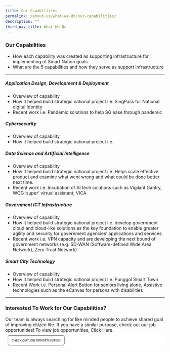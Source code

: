 ```yaml
---
title: Our Capabilities
permalink: /about-us/what-we-do/our-capabilities/
description: ""
third_nav_title: What We Do
---
```

### **Our Capabilities**
- How each capability was created as supporting infrastructure for implementing of Smart Nation goals.  
- What are the 5 capabilities and how they serve as support infrastructure

***

##### **Application Design, Development & Deployment**

- Overview of capability
- How it helped build strategic national project i.e. SingPass for National digital Identity
- Recent work i.e. Pandemic solutions to help SG ease through pandemic

##### **Cybersecurity**

- Overview of capability
- How it helped build strategic national project i.e. 

##### **Data Science and Artificial Intelligence**

- Overview of capability
- How it helped build strategic national project i.e. Helps scale effective product and examine what went wrong and what could be done better next time.
- Recent work i.e. Incubation of AI tech solutions such as Vigilant Gantry, WOG ‘super’ virtual assistant, VICA

##### **Government ICT Infrastructure**

- Overview of capability
- How it helped build strategic national project i.e. develop government cloud and cloud-like solutions as the key foundation to enable greater agility and security for government agencies’ applications and services.
- Recent work i.e. VPN capacity and are developing the next bound of government networks (e.g. SD-WAN (Software-defined Wide Area Network), Zero Trust Network)

##### **Smart City Technology**

- Overview of capability
- How it helped build strategic national project i.e. Punggol Smart Town
- Recent Work i.e. Personal Alert Button for seniors living alone, Assistive technologies such as the eCanvas for persons with disabilities
****
### **Interested To Work for Our Capabilities?**
Our team is always searching for like minded people to achieve shared goal of improving citizen life. If you have a similar purpose, check out our job opportunities! To view job opportunities, Click Here. 
![](/images/job_cta2.png)